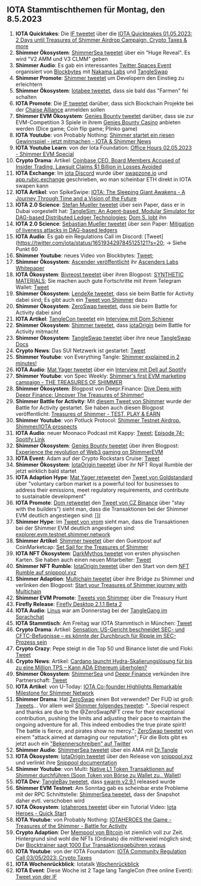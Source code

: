 ## IOTA Stammtischthemen für Montag, den 8.5.2023

1. **IOTA Quicktakes**: Die [IF tweetet](https://twitter.com/iota/status/1652961180942475264?s=20) über die [IOTA Quickteakes 01.05.2023: 2 Days until Treasures of Shimmer Airdrop Campaign, Crypto Taxes & more]()
2. **Shimmer Ökosystem**: [ShimmerSea tweetet](https://twitter.com/ShimmerSeaDEX/status/1653278460863717376?s=20) über ein "Huge Reveal". Es wird "V2 AMM und V3 CLMM" geben
3. **Shimmer Audio**: Es gab ein interessantes [Twitter Spaces Event](https://twitter.com/blockbytescom/status/1653157353582125056?s=20) organisiert von [Blockbytes](https://twitter.com/blockbytescom) mit [Nakama Labs](https://twitter.com/Nakama_Labs) und [TangleSwap](https://twitter.com/TangleSwap)
4. **Shimmer Promote**: [Shimmer tweetet](https://twitter.com/shimmernet/status/1653293245714116610?s=20) um Developern den Einstieg zu erleichtern
5. **Shimmer Ökosystem**: [Iotabee tweetet](https://twitter.com/iotabee/status/1653335196702240771?s=20), dass sie bald das "Farmen" fei schalten
6. **IOTA Promote**: Die [IF tweetet](https://twitter.com/iota/status/1653338551080067072?s=20) darüber, dass sich Blockchain Projekte bei der [Chaise Alliance](https://chaise-blockchainskills.eu/join-the-chaise-alliance/)  anmelden sollen
7. **Shimmer EVM Ökosystem**: [Genies Bounty tweetet](https://twitter.com/Genies_Bounty/status/1653350730344833024?s=20) darüber, dass sie zur EVM-Competition 3 Spiele in ihrem [Genies Bounty Casino](https://www.geniesbounty.com/) anbieten werden (Dice game; Coin flip game; Plinko game)
8. **IOTA Youtube**: von Probably Nothing: [Shimmer startet ein riesen Gewinnspiel - jetzt mitmachen - IOTA & Shimmer News](https://youtu.be/o_ZlCdm6k5E)
9. **IOTA Youtube Learn**: von der Iota Foundation: [Office Hours 02.05.2023 - Shimmer EVM Special](https://www.youtube.com/watch?v=-gKMtbUxh8w)
10. **Crypto Drama**: Artikel: [Coinbase CEO, Board Members Accused of Insider Trading, Lawsuit Claims $1 Billion in Losses Avoided](https://blockchaindaily.news/2023/05/01/coinbase-ceo-board-members-accused-of-insider-trading-lawsuit-claims-1-billion-in-losses-avoided/)
11. **IOTA Exchange**: Im [iota Discord](https://discord.iota.org/) wurde über [swapzone.io](https://swapzone.io/) und [app.rubic.exchange](https://app.rubic.exchange/) geschrieben, wo man scheinbar ETH direkt in IOTA swapen kann
12. **IOTA Artikel**: von SpikeSwipe: [IOTA: The Sleeping Giant Awakens - A Journey Through Time and a Vision of the Future](https://www.spikeswipe.com/post/iota-the-sleeping-giant-awakens-a-journey-through-time-and-a-vision-of-the-future)
13. **IOTA 2.0 Science**: [Stefan Mueller tweetet](https://twitter.com/NaitsabesMue/status/1653663450474639360?s=20) über sein Paper, dass er in Dubai vorgestellt hat: [TangleSim: An Agent-based, Modular Simulator for DAG-based Distributed Ledger Technologies](https://arxiv.org/abs/2305.01232); [Dom S. lobt](https://twitter.com/DomSchiener/status/1653675647892422657?s=20) ihn
14. **IOTA 2.0 Science**: [Sebastian Mueller tweetet](https://twitter.com/NaitsabesMue/status/1653663906177351682?s=20) über sein Paper: [Mitigation of liveness attacks in DAG-based ledgers](https://arxiv.org/abs/2305.01207)
15. **IOTA Audio**: Es gab ein Regulations Call im Discord: [Tweet](https://twitter.com/iota/status/1651934297845125121?s=20; -> Siehe Punkt 60
16. **Shimmer Youtube**: neues Video von Blockbytes: [Tweet](https://twitter.com/blockbytescom/status/1653550948373917698?s=20); [](https://youtu.be/3NPUY5FZ4j4)
17. **Shimmer Ökosystem**: [Ascender veröffentlicht](https://twitter.com/AscendersLabs/status/1653482962460057601?s=20) ihr [Ascenders Labs Whitepaper](https://ascenders-labs.gitbook.io/ascenders-labs/)
18. **IOTA Ökosystem**: [Bivreost tweetet](https://twitter.com/bivreost/status/1653450300835889178?s=20) über ihren Blogpost: [SYNTHETIC MATERIALS](https://bivreostwallet.medium.com/synthetic-materials-b89905ca4c57); Sie machen auch gute Fortschritte mit ihrem Telegram Wallet: [Tweet](https://twitter.com/bivreost/status/1653057838346907654?s=20)
19. **Shimmer Ökosystem**: [LendeXe tweetet](https://twitter.com/LendeXeFinance/status/1653425874719367172?s=20), dass sie beim Battle for Activity dabei sind; Es gibt auch ein [Tweet von Shimmer](https://twitter.com/shimmernet/status/1653670741156528130?s=20) dazu
20. **Shimmer Ökosystem**: [ZeroSwap tweetet](https://twitter.com/ZeroSwapNFT/status/1653467659135008768?s=20), dass sie beim Battle for Activity dabei sind
21. **IOTA Artikel**: [TangleCon tweetet](https://twitter.com/TangleCon/status/1653418632485937155?s=20) ein [Interview mit Dom Schiener](https://www.tanglecon.com/blog/interview-with-dominik-schiener/)
22. **Shimmer Ökosystem**: [Shimmer tweetet](https://twitter.com/shimmernet/status/1653685840294412290?s=20), dass [iotaOrigin](https://twitter.com/shimmernet/status/1653685840294412290?s=20) beim Battle for Activity mitmacht
23. **Shimmer Ökosystem**: [TangleSwap tweetet](https://twitter.com/TangleSwap/status/1653715792360292352?s=20) über ihre neue [TangleSwap Docs](https://docs.tangleswap.exchange/)
24. **Crypto News**: Das SUI Netzwerk ist gestartet: [Tweet](https://twitter.com/SuiNetwork/status/1653731940107956225?s=20)
25. **Shimmer Youtube**: von Everything Tangle: [Shimmer explained in 2 minutes!](https://www.youtube.com/watch?v=FDJd79VXW0g)
26. **IOTA Audio**: [Mat Yager tweetet](https://twitter.com/Mat_Yarger/status/1653813320334422042?s=20) über ein [Interview mit Dell auf Spotify](https://open.spotify.com/episode/7fdqD4B0yfI45ZOkpGDp85)
27. **Shimmer Youtube**: von Spec Weekly: [Shimmer's first EVM marketing campaign - THE TREASURES OF SHIMMER](https://www.youtube.com/watch?v=xHjsNRyqtAQ)
28. **Shimmer Ökosystem**: Blogpost von Deepr.Finance: [Dive Deep with Deepr Finance: Uncover The Treasures of Shimmer!](https://medium.com/@Deepr.Finance/dive-deep-with-deepr-finance-uncover-the-treasures-of-shimmer-6c67e0ee867)
29. **Shimmer Battle for Activity**: Mit [diesem Tweet von Shimmer](https://twitter.com/shimmernet/status/1653798917056655361?s=20) wurde der Battle for Activity gestartet. Sie haben auch diesen Blogpost veröffentlicht: [Treasures of Shimmer - TEST, PLAY & EARN](https://shimmer.network/treasures-of-shimmer)
30. **Shimmer Youtube**: von Potluck Protocol: [Shimmer Testnet Airdrop. Shimmer/IOTA prospects](https://www.youtube.com/watch?v=xO0AY8q7VrQ)
31. **IOTA Audio**: neuer Moonaco Podcast mit Kappy: [Tweet](https://twitter.com/MoonacoPodcast/status/1654068601337393152?s=20); [Episode 74- Spotify Link](https://open.spotify.com/episode/5NT1wKwf9Ec7SgKLGfy1d4?si=iF33qT6RR3KY7cG8-P0ezg&nd=1)
32. **Shimmer Ökosystem**: [Genies Bounty tweetet](https://twitter.com/Genies_Bounty/status/1654103056949059584?s=20) über ihren Blogpost: [Experience the revolution of Web3 gaming on ShimmerEVM](https://medium.com/@geniesbounty/experience-the-revolution-of-web3-gaming-on-shimmerevm-23043754c468)
33. **IOTA Event**: Adam auf der Crypto Rockstars Cruise: [Tweet](https://twitter.com/Schpoopel/status/1654101697927561216?s=20)
34. **Shimmer Ökosystem**: [IotaOrigin tweetet](https://twitter.com/origin_iota/status/1654084263703191555?s=20) über ihr NFT Royal Rumble der jetzt wirklich bald startet
35. **IOTA Adaption Hype**: [Mat Yager retweetet](https://twitter.com/Mat_Yarger/status/1654165039715057670?s=20) den [Tweet von Goldstandard](https://twitter.com/goldstandard/status/1654099572149420034?s=20) über "voluntary carbon market is a powerful tool for businesses to address their emissions, meet regulatory requirements, and contribute to sustainable development"
36. **IOTA Promote**: [Dom retweetet](https://twitter.com/DomSchiener/status/1654378553855672320?s=20) den [Tweet von CZ Binance](https://twitter.com/cz_binance/status/1654370806275735554?s=20) über "stay with the builders") sieht man, dass die Transaktionen bei der Shimmer EVM deutlich angestiegen sind: [[](
](https://explorer.evm.testnet.shimmer.network/)
37. **Shimmer Hype**: Im [Tweet von vrom](https://twitter.com/Vrom14286662/status/1654366472859164674?s=20) sieht man, dass die Transaktionen bei der Shimmer EVM deutlich angestiegen sind: [explorer.evm.testnet.shimmer.network](https://explorer.evm.testnet.shimmer.network/)
38. **Shimmer Artikel**: [Shimmer tweetet](https://twitter.com/shimmernet/status/1654199216804188182?s=20) über den Guestpost auf CoinMarketcap: [Set Sail for the Treasures of Shimmer](https://coinmarketcap.com/community/articles/645259b10d1ac45ba873d427/)
39. **IOTA NFT Ökosystem**: [DarkMythos tweetet](https://twitter.com/DarkMythosIOTA/status/1654145102955130880?s=20) von ersten physischen Karten. Sie haben auch einen neuen Mitarbeiter: [Tweet](https://twitter.com/DarkMythosIOTA/status/1654385052464164869?s=20)
40. **Shimmer NFT Rumble**: [IotaOrigin tweetet](https://twitter.com/origin_iota/status/1654084263703191555?s=20) über den Start von dem [NFT Rumble auf snippool.xyz](https://snippool.xyz/)
41. **Shimmer Adaption**: [Multichain tweetet](https://twitter.com/MultichainOrg/status/1654055257331343360?s=20) über ihre Bridge zu Shimmer und verlinken den Blogpost: [Start your Treasures of Shimmer journey with Multichain](https://medium.com/multichainorg/start-your-treasures-of-shimmer-journey-with-multichain-4c4013686459)
42. **Shimmer EVM Promote**: [Tweets von Shimmer](https://twitter.com/shimmernet/status/1654425717705265154?s=20) über die Treasury Hunt
43. **Firefly Release**: [Firefly Desktop 2.1.1 Beta 2](https://github.com/iotaledger/firefly/releases/tag/desktop-2.1.1-beta-2)
44. **IOTA Audio**: [Linus](https://twitter.com/LinusNaumann) war am Donnerstag bei der [TangleGang im Sprachchat](https://t.me/tangle_gang)
45. **IOTA Stammtisch**: Am Freitag war IOTA Stammtisch in München: [Tweet](https://twitter.com/Vrom14286662/status/1653279673877446657?s=20)
46. **Crypto Drama**: Artikel: [Sensation: US-Gericht beschneidet SEC- und CFTC-Befugnisse – es könnte der Durchbruch für Ripple im SEC-Prozess sein](https://www.crypto-news-flash.com/de/sensation-us-gericht-beschneidet-sec-und-cftc-befugnisse-es-koennte-der-durchbruch-fuer-ripple-im-sec-prozess-sein/)
47. **Crypto Crazy**: Pepe steigt in die Top 50 und Binance listet die und Floki: [Tweet](https://twitter.com/binance/status/1654448067255361537?s=20)
48. **Crypto News**: Artikel: [Cardano launcht Hydra-Skalierungslösung für bis zu eine Million TPS – Kann ADA Ethereum überholen?](https://www.crypto-news-flash.com/de/cardano-launcht-hydra-skalierungsloesung-fuer-bis-zu-eine-million-tps-kann-ada-ethereum-ueberholen/)
49. **Shimmer Ökosystem**: [ShimmerSea](https://twitter.com/ShimmerSeaDEX) und [Deepr Finance](https://twitter.com/DeeprFinance) verkünden ihre Partnerschaft: [Tweet](https://twitter.com/ShimmerSeaDEX/status/1654486101955067904?s=20)
50. **IOTA Artikel**: von U-Today: [IOTA Co-founder Highlights Remarkable Milestone for Shimmer Network](https://u.today/iota-co-founder-highlights-remarkable-milestone-for-shimmer-network)
51. **Shimmer Drama**: Hat [ZeroSwap](https://twitter.com/ZeroSwapNFT) einen Bot verwendet? Der FUD ist groß: [Tweets](https://twitter.com/shimmerlab/status/1654562157323771906?s=20)... Vor allem weil [Shimmer folgendes tweetet](https://twitter.com/shimmernet/status/1654509624945516545?s=20): "..Special respect and thanks are due to the @ZeroSwapNFT crew for their exceptional contribution, pushing the limits and adjusting their pace to maintain the ongoing adventure for all. This indeed embodies the true pirate spirit! The battle is fierce, and pirates show no mercy."; [ZeroSwap tweetet](https://twitter.com/ZeroSwapNFT/status/1654779468702187522?s=20) von einem "attack aimed at damaging our reputation"; Für die Bots gibt es jetzt auch ein ["Bekennerschreiben" auf Twitter](https://twitter.com/Maina20950800/status/1655202190540312576?s=20)
52. **Shimmer Audio**: [ShimmerSea tweetet](https://twitter.com/ShimmerSeaDEX/status/1654813856793804800?s=20) über ein AMA mit [Dr.Tangle](https://twitter.com/dr_tangle)
53. **IOTA Ökosystem**: [IotaOrigin tweetet](https://twitter.com/origin_iota/status/1654914459008131072?s=20) über den Release von [snippool.xyz](https://www.snippool.xyz/) und verlinkt ihre [Snippool documentation](https://docs.google.com/document/d/1D6mj0IeLgzxZDIBGj86RceOtBh-Vj_0TnSmJBb71ku0/edit#heading=h.inplddd5ve5w) 
54. **Shimmer Youtube**: von Multi: [Native L1 Token Transaktionen auf Shimmer durchführen (Soon Token von Börse zu Wallet zu.. Wallet)](https://youtu.be/6wnU6iERnDU)
55. **IOTA Dev**: [TangleBay tweetet](https://twitter.com/tanglebay/status/1654560728869752834?s=20), dass [swarm v2.9.1](https://github.com/tanglebay/swarm/releases/tag/v2.9.1) released wurde
56. **Shimmer EVM Testnet**: Am Sonntag gab es scheinbar erste Probleme mit der RPC Schnittstelle: [ShimmerSea tweetet](https://twitter.com/ShimmerSeaDEX/status/1655125332393951233?s=20), dass der Snapshot daher evtl. verschoben wird
57. **IOTA Ökosystem**: [Iotaheroes tweetet](https://twitter.com/IotaHeroes/status/1655284448152223744?s=20) über ein Tutorial Video: [Iota Heroes - Quick Start](https://www.youtube.com/watch?v=KRFE_wUOnzM)
58. **IOTA Youtube**: von Probably Nothing: [IOTAHEROES the Game - Treasures of the Shimmer - Battle for Activity](https://www.youtube.com/watch?v=L-onUs8ZEtE)
59. **Crypto Adaption**: Der [Mempool von Bitcoin](https://mempool.jhoenicke.de/#BTC,6m,weight) ist ziemlich voll zur Zeit. Hintergrund sind wohl die NFTs (Ordinals) die mittlerweiel möglich sind; Der [Blocktrainer sagt 1000 Eur Transaktionsgebühren voraus](https://twitter.com/RomanReher/status/1655315415747252225?s=20) 
60. **IOTA Youtube**: von der IOTA Foundation: [IOTA Community Regulation Call 03/05/2023: Crypto Taxes](https://www.youtube.com/watch?v=l_ZyTmMmcy0)
61. **IOTA Wochenrückblick**: Iotatalk [Wochenrückblick](https://www.iota-talk.com/index.php?article/286-wochenr%C3%BCckblick-vom-30-april-bis-6-mai-2023/)
62. **IOTA Event**: Diese Woche ist 2 Tage lang TangleCon (free online Event): [Tweet von der IF](https://twitter.com/iota/status/1655497885138690048?s=20)
